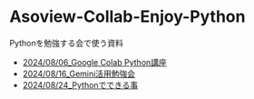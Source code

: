# Asoview-Collab-Enjoy-Python
Pythonを勉強する会で使う資料

- [2024/08/06_Google Colab Python講座](https://www.evernote.com/shard/s121/sh/b19ef707-d7b7-61e3-55e4-072f7ccde2c2/7VGXjGpxrW1VnqJDeNa2GGtSqB6cUSPH7a95MxuExosTOXxbmaIw0o3IwQ)
- [2024/08/16_Gemini活用勉強会](https://www.evernote.com/shard/s121/sh/e3890fd9-0891-ba1f-d994-2b4df6a7dcef/AtPAtxM3z9UIOY9z7r0F0KeTmd9uMGUsX76RkzF7d1oNmDitiI7oFCPCdg)
- [2024/08/24_Pythonでできる事](https://www.evernote.com/shard/s121/sh/ba78c487-2540-b540-1512-ebaa3f83b519/61uwUGufaEhiMlRC-HKF3S7-yHwWx8GB6wiGuTXqzGyRoLj0Wml_G5CpVA)


